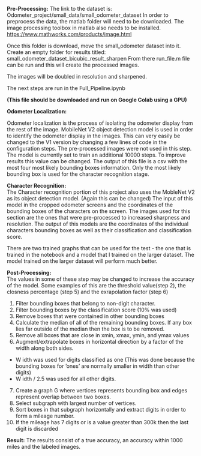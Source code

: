 **Pre-Processing:** 
The link to the dataset is: Odometer_project/small_data/small_odometer_dataset
In order to preprocess the data, the matlab folder will need to be downloaded. The image processing toolbox in matlab also needs to be installed. https://www.mathworks.com/products/image.html

Once this folder is download, move the small_odometer dataset into it. Create an empty folder for results titled: small_odometer_dataset_bicubic_result_sharpen 
From there run_file.m file can be run and this will create the processed images. 

The images will be doubled in resolution and sharpened. 


The next steps are run in the Full_Pipeline.ipynb

**(This file should be downloaded and run on Google Colab using a GPU)** 

**Odometer Localization:** 

Odometer localization is the process of isolating the odometer display from the rest of the image. MobileNet V2 object detection model is used in order to identify the odometer display in the images. This can very easily be changed to the V1 version by changing a few lines of code in the configuration steps. The pre-processed images were not used in this step. The model is currently set to train an additional 10000 steps. To improve results this value can be changed. The output of this file is a csv with the most four most likely bounding boxes information.  Only the most likely bounding box is used for the character recognition stage.

**Character Recognition:**  
The Character recognition portion of this project also uses the MobleNet V2 as its object detection model. (Again this can be changed)  The input of this model in the cropped odometer screens and the coordinates of the bounding boxes of the characters on the screen. The images used for this section are the ones that were pre-processed to increased sharpness and resolution. The output of this models are the coordinates of the individual characters bounding boxes as well as their classification and classification score.

There are two trained graphs that can be used for the test - the one that is trained in the notebook and a model that I trained on the larger dataset. The model trained on the larger dataset will perform much better. 

**Post-Processing:**  
The values in some of these step may be changed to increase the accuracy of the model. Some examples of this are the threshold value(step 2), the closness percentage (step 5) and the exrapolation factor (step 6)

1. Filter bounding boxes that belong to non-digit character.
2. Filter bounding boxes by the classification score (10% was used)
3. Remove boxes that were contained in other bounding boxes
4. Calculate the median of all of the remaining bounding boxes. If any box lies far outside of
the median then the box is to be removed.
5. Remove all boxes that are close in xmin, xmax, ymin, and ymax values
6. Augment/extrapolate boxes in horizontal direction by a factor of the width along both sides.
- W idth was used for digits classified as one (This was done because the bounding boxes
for ’ones’ are normally smaller in width than other digits)
- W idth / 2.5 was used for all other digits.
7. Create a graph G where vertices represents bounding box and edges represent overlap between
two boxes.
8. Select subgraph with largest number of vertices.
9. Sort boxes in that subgraph horizontally and extract digits in order to form a mileage number.
10. If the mileage has 7 digits or is a value greater than 300k then the last digit is discarded

**Result:** 
The results consist of a true accuracy, an accuracy within 1000 miles and the labeled images. 

